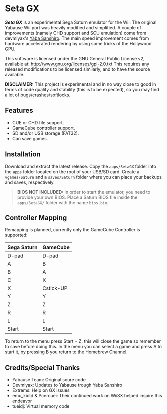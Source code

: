 # Seta GX

**_Seta GX_** is an experimental Sega Saturn emulator for the Wii. The original Yabause Wii port was heavily modified and simplified. A couple of improvements (namely CHD support and SCU emulation) come from devmiyax's [Yaba Sanshiro](https://github.com/devmiyax/yabause). The main speed improvement comes from hardware accelerated rendering by using some tricks of the Hollywood GPU.

This software is licensed under the GNU General Public License v2, available at: http://www.gnu.org/licenses/gpl-2.0.txt This requires any released modifications to be licensed similarly, and to have the source available.

**DISCLAIMER:** This project is experimental and in no way close to good in terms of code quality and stability (this is to be expected), so you may find a lot of bugs/crashes/softlocks.

## Features

- CUE or CHD file support.
- GameCube controller support.
- SD and/or USB storage (FAT32).
- Can save games.

## Installation

Download and extract the latest release. Copy the `apps/SetaGX` folder into the `apps` folder located on the root of your USB/SD card. Create a `vgames/Saturn` and a `saves/Saturn` folder where you can place your backups and saves, respectively.

> **BIOS NOT INCLUDED:** In order to start the emulator, you need to provide your own BIOS. Place a Saturn BIOS file inside the `apps/SetaGX/` folder with the name `bios.bin`.

## Controller Mapping

Remapping is planned, currently only the GameCube Controller is supported:

| Sega Saturn | GameCube  |
|-------------|-----------|
| D-pad       | D-pad     |
| A           | B         |
| B           | A         |
| C           | X         |
| X           | Cstick-UP |
| Y           | Y         |
| Z           | Z         |
| R           | R         |
| L           | L         |
| Start       | Start     |

To return to the menu press Start + Z, this will close the game so remember to save before doing this. In the menu you can select a game and press A to start it, by pressing B you return to the Homebrew Channel.

## Credits/Special Thanks

- Yabause Team: Original soure code
- Devmiyax: Updates to Yabause trough Yaba Sanshiro
- Extrems: Help on GX issues
- emu_kidid & Pcercuei: Their continued work on WiiSX helped inspire this endeavor
- tueidj: Virtual memory code
